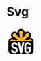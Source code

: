 # Svg

<svg xmlns="http://www.w3.org/2000/svg" height="68" viewBox="0 0 32 32"><path fill="#ffb13b" stroke="#000" stroke-width="3.73" d="M7.674 14.488a2.218 2.218 0 1 0 0 3.137h16.652a2.218 2.218 0 1 0 0-3.137Z"/><path fill="#ffb13b" stroke="#000" stroke-width="3.73" d="M11.222 9.06A2.218 2.218 0 1 0 9 11.278l11.778 11.774A2.218 2.218 0 1 0 23 20.834Z"/><path fill="#ffb13b" stroke="#000" stroke-width="3.73" d="M17.568 7.73a2.218 2.218 0 1 0-3.137 0v16.652a2.218 2.218 0 1 0 3.137 0Z"/><path fill="#ffb13b" stroke="#000" stroke-width="3.73" d="M23 11.278a2.218 2.218 0 1 0-2.222-2.218L9 20.834a2.218 2.218 0 1 0 2.218 2.218Z"/><path fill="#ffb13b" d="M7.674 14.488a2.218 2.218 0 1 0 0 3.137h16.652a2.218 2.218 0 1 0 0-3.137Z"/><path fill="#ffb13b" d="M11.222 9.06A2.218 2.218 0 1 0 9 11.278l11.778 11.774A2.218 2.218 0 1 0 23 20.834Z"/><path fill="#ffb13b" d="M17.568 7.73a2.218 2.218 0 1 0-3.137 0v16.652a2.218 2.218 0 1 0 3.137 0Z"/><path fill="#ffb13b" d="M23 11.278a2.218 2.218 0 1 0-2.222-2.218L9 20.834a2.218 2.218 0 1 0 2.218 2.218Z"/><path d="M2 16.056h28v9.894a4.035 4.035 0 0 1-4.106 4.106H6.106A4.035 4.035 0 0 1 2 25.95Z"/><path fill="#fff" d="M6.2 23.045a3.628 3.628 0 1 1 6.2-2.565h-2.13a1.5 1.5 0 1 0-2.57 1.061a1.6 1.6 0 0 0 1.062.441a4.118 4.118 0 0 1 2.566 1.063a3.628 3.628 0 1 1-6.194 2.565h2.13a1.5 1.5 0 1 0 2.566-1.06a1.948 1.948 0 0 0-1.063-.44A4.465 4.465 0 0 1 6.2 23.045Zm13.451-6.193L17.085 29.24H14.96L12.4 16.852h2.12l1.5 7.255l1.5-7.255Zm3.629 5.131h3.628v3.628a3.628 3.628 0 1 1-7.257 0V20.48a3.628 3.628 0 0 1 7.257 0h-2.125a1.5 1.5 0 1 0-3.005 0v5.13a1.5 1.5 0 0 0 3.005 0v-1.5h-1.5v-2.127Z"/></svg>